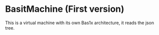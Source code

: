 # BasitMachine (First version)
This is a virtual machine with its own Bas1x architecture, it reads the json tree.
